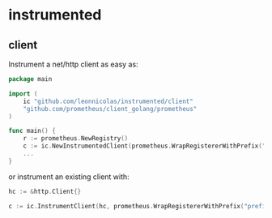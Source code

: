 # instrumented

## client

Instrument a net/http client as easy as:

```go
package main

import (
	ic "github.com/leonnicolas/instrumented/client"
	"github.com/prometheus/client_golang/prometheus"
)

func main() {
	r := prometheus.NewRegistry()
	c := ic.NewInstrumentedClient(prometheus.WrapRegistererWithPrefix("prefix_", r))
	...
}
```

or instrument an existing client with:

```go
hc := &http.Client{}

c := ic.InstrumentClient(hc, prometheus.WrapRegistererWithPrefix("prefix_", r))
```
